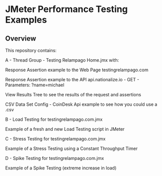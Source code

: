 # JMeter Performance Testing Examples

## Overview

This repository contains:

A - Thread Group - Testing Relampago Home.jmx with:

Response Assertion example to the Web Page testingrelampago.com

Response Assertion example to the API api.nationalize.io - GET - Parameters: ?name=michael

View Results Tree to see the results of the request and assertions

CSV Data Set Config - CoinDesk Api example to see how you could use a .csv

B - Load Testing for testingrelampago.com.jmx

Example of a fresh and new Load Testing script in JMeter

C - Stress Testing for testingrelampago.com.jmx

Example of a Stress Testing using a Constant Throughput Timer

D - Spike Testing for testingrelampago.com.jmx

Example of a Spike Testing (extreme increase in load)